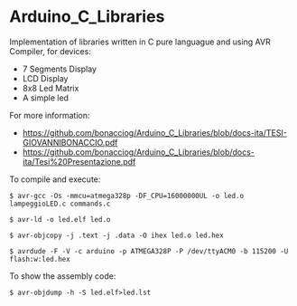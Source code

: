 # Arduino_C_Libraries

Implementation of libraries written in C pure languague and using AVR Compiler, for devices:

  - 7 Segments Display
  - LCD Display
  - 8x8 Led Matrix
  - A simple led
  
 
 For more information:

  - https://github.com/bonacciog/Arduino_C_Libraries/blob/docs-ita/TESI-GIOVANNIBONACCIO.pdf
  - https://github.com/bonacciog/Arduino_C_Libraries/blob/docs-ita/Tesi%20Presentazione.pdf

To compile and execute:

    $ avr-gcc -Os -mmcu=atmega328p -DF_CPU=16000000UL -o led.o lampeggioLED.c commands.c
            
    $ avr-ld -o led.elf led.o
            
    $ avr-objcopy -j .text -j .data -O ihex led.o led.hex
            
    $ avrdude -F -V -c arduino -p ATMEGA328P -P /dev/ttyACM0 -b 115200 -U flash:w:led.hex


 To show the assembly code:

    $ avr-objdump -h -S led.elf>led.lst
